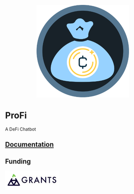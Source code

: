 <p align="center">
  <img src="./img/profi_logo.png" alt="ProFi logo" width="300" height="300">
</p>

# ProFi
A DeFi Chatbot

## [Documentation](https://github.com/abhi3700/ProFi/wiki)

## Funding
[![](./img/gitcoin_grants.jpg)](https://gitcoin.co/grants/3336/profi)

